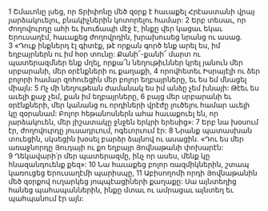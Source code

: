 1 Շմաւոնը լսեց, որ Տրիփոնը մեծ զօրք է հաւաքել Հրէաստանի վրայ յարձակուելու, բնակիչներին կոտորելու համար: 2 Երբ տեսաւ, որ ժողովուրդը ահի եւ խուճապի մէջ է, ինքը վեր կացաւ եկաւ Երուսաղէմ, հաւաքեց ժողովրդին, խրախուսեց նրանց ու ասաց. 3 «Դուք ինքներդ էլ գիտէք, թէ որքան գործ ենք արել ես, իմ եղբայրներն ու իմ հօր տունը: Քանի՜-քանի՜ մարտ ու պատերազմներ ենք մղել, որքա՜ն նեղութիւններ կրել յանուն մեր սրբարանի, մեր օրէնքների ու քաղաքի, 4 որովհետեւ Իսրայէլի ու ձեր բոլորի համար զոհուեցին մեր բոլոր եղբայրները, եւ ես եմ մնացել միայն: 5 Ոչ մի նեղութեան ժամանակ ես իմ անձը չեմ խնայի: Թէեւ ես աւելի քաջ չեմ, քան իմ եղբայրները, 6 բայց մեր սրբարանի եւ օրէնքների, մեր կանանց ու որդիների վրէժը լուծելու համար աւելի կը զօրանամ: Բոլոր հեթանոսներն ահա հաւաքուել են, որ յարձակուեն, մեր յիշատակը ջնջեն երկրի երեսից»:
7 Երբ նա խօսում էր, ժողովուրդը յուսադրւում, ոգեւորւում էր: 8 Նրանք պատասխան տուեցին, սկսեցին խօսել բարձր ձայնով ու ասացին. «Դու ես մեր առաջնորդը Յուդայի ու քո եղբայր Յովնաթանի փոխարէն: 9 Ղեկավարի՛ր մեր պատերազմը, ինչ որ ասես, մենք կը հնազանդուենք քեզ»: 10 Նա հաւաքեց բոլոր ռազմիկներին, շտապ կառուցեց Երուսաղէմի պարիսպը, 11 Աբիսողոմի որդի Յովնաթանին մեծ զօրքով ուղարկեց յոպպէացիների քաղաքը: Սա այնտեղից հանեց պահապաններին, ինքը մտաւ ու ամրացաւ այնտեղ եւ պահպանում էր այն:
